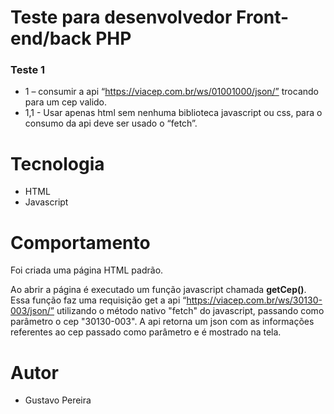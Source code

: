 # Teste para desenvolvedor Front-end/back PHP

### Teste 1

* 1 – consumir a api “https://viacep.com.br/ws/01001000/json/” trocando para um cep valido.
* 1,1 - Usar apenas html sem nenhuma biblioteca javascript ou css, para o consumo da api deve ser
usado o “fetch”.

# Tecnologia 

* HTML
* Javascript

# Comportamento

Foi criada uma página HTML padrão. 

Ao abrir a página é executado um função javascript chamada **getCep()**.
Essa função faz uma requisição get a api “https://viacep.com.br/ws/30130-003/json/” utilizando o método nativo "fetch" do javascript, passando como parâmetro o cep "30130-003". A api retorna um json com as informações referentes ao cep passado como parâmetro e é mostrado na tela.

# Autor 

* Gustavo Pereira 